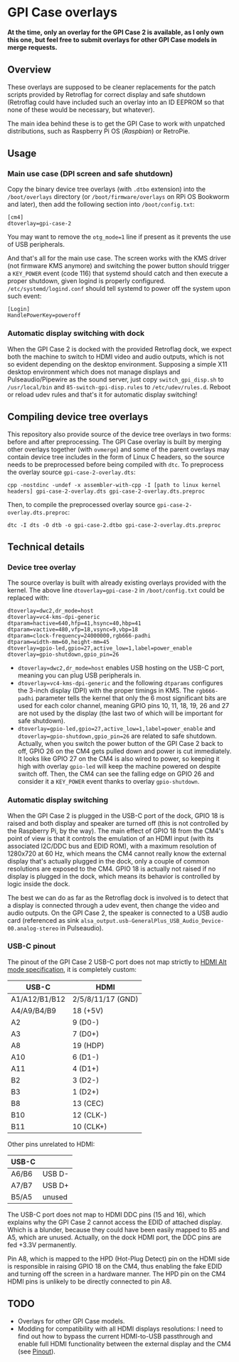 # GPI Case overlays

**At the time, only an overlay for the GPI Case 2 is available, as I only own this one, but feel free to submit overlays for other GPI Case models in merge requests.**

## Overview

These overlays are supposed to be cleaner replacements for the patch scripts provided by Retroflag for correct display and safe shutdown (Retroflag could have included such an overlay into an ID EEPROM so that none of these would be necessary, but whatever).

The main idea behind these is to get the GPI Case to work with unpatched distributions, such as Raspberry Pi OS (_Raspbian_) or RetroPie.

## Usage

### Main use case (DPI screen and safe shutdown)

Copy the binary device tree overlays (with `.dtbo` extension) into the `/boot/overlays` directory (or `/boot/firmware/overlays` on RPi OS Bookworm and later), then add the following section into `/boot/config.txt`:
```
[cm4]
dtoverlay=gpi-case-2
```
You may want to remove the `otg_mode=1` line if present as it prevents the use of USB peripherals.

And that's all for the main use case. The screen works with the KMS driver (not firmware KMS anymore) and switching the power button should trigger a `KEY_POWER` event (code 116) that systemd should catch and then execute a proper shutdown, given logind is properly configured. `/etc/systemd/logind.conf` should tell systemd to power off the system upon such event:
```
[Login]
HandlePowerKey=poweroff
```

### Automatic display switching with dock

When the GPI Case 2 is docked with the provided Retroflag dock, we expect both the machine to switch to HDMI video and audio outputs, which is not so evident depending on the desktop environment.
Supposing a simple X11 desktop environment which does not manage displays and Pulseaudio/Pipewire as the sound server, just copy  `switch_gpi_disp.sh` to `/usr/local/bin` and `85-switch-gpi-disp.rules` to `/etc/udev/rules.d`. Reboot or reload udev rules and that's it for automatic display switching!

## Compiling device tree overlays

This repository also provide source of the device tree overlays in two forms: before and after preprocessing. The GPI Case overlay is built by merging other overlays together (with `ovmerge`) and some of the parent overlays may contain device tree includes in the form of Linux C headers, so the source needs to be preprocessed before being compiled with `dtc`.
To preprocess the overlay source `gpi-case-2-overlay.dts`:
```
cpp -nostdinc -undef -x assembler-with-cpp -I [path to linux kernel headers] gpi-case-2-overlay.dts gpi-case-2-overlay.dts.preproc
```
Then, to compile the preprocessed overlay source `gpi-case-2-overlay.dts.preproc`:
```
dtc -I dts -O dtb -o gpi-case-2.dtbo gpi-case-2-overlay.dts.preproc
```

## Technical details

### Device tree overlay 

The source overlay is built with already existing overlays provided with the kernel. The above line 
`dtoverlay=gpi-case-2` in `/boot/config.txt` could be replaced with:
```
dtoverlay=dwc2,dr_mode=host
dtoverlay=vc4-kms-dpi-generic
dtparam=hactive=640,hfp=41,hsync=40,hbp=41
dtparam=vactive=480,vfp=18,vsync=9,vbp=18
dtparam=clock-frequency=24000000,rgb666-padhi
dtparam=width-mm=60,height-mm=45
dtoverlay=gpio-led,gpio=27,active_low=1,label=power_enable
dtoverlay=gpio-shutdown,gpio_pin=26  
```
- `dtoverlay=dwc2,dr_mode=host` enables USB hosting on the USB-C port, meaning you can plug USB peripherals in.
- `dtoverlay=vc4-kms-dpi-generic` and the following `dtparams` configures the 3-inch display (DPI) with the proper timings in KMS. The `rgb666-padhi` parameter tells the kernel that only the 6 most significant bits are used for each color channel, meaning GPIO pins 10, 11, 18, 19, 26 and 27 are not used by the display (the last two of which will be important for safe shutdown).
- `dtoverlay=gpio-led,gpio=27,active_low=1,label=power_enable` and `dtoverlay=gpio-shutdown,gpio_pin=26` are related to safe shutdown. Actually, when you switch the power button of the GPI Case 2 back to off, GPIO 26 on the CM4 gets pulled down and power is cut immediately. It looks like GPIO 27 on the CM4 is also wired to power, so keeping it high with overlay `gpio-led` will keep the machine powered on despite switch off. Then, the CM4 can see the falling edge on GPIO 26 and consider it a `KEY_POWER` event thanks to overlay `gpio-shutdown`.

### Automatic display switching

When the GPI Case 2 is plugged in the USB-C port of the dock, GPIO 18 is raised and both display and speaker are turned off (this is not controlled by the Raspberry Pi, by the way). The main effect of GPIO 18 from the CM4's point of view is that it controls the emulation of an HDMI input (with its associated I2C/DDC bus and EDID ROM), with a maximum resolution of 1280x720 at 60 Hz, which means the CM4 cannot really know the external display that's actually plugged in the dock, only a couple of common resolutions are exposed to the CM4. GPIO 18 is actually not raised if no display is plugged in the dock, which means its behavior is controlled by logic inside the dock.

The best we can do as far as the Retroflag dock is involved is to detect that a display is connected through a udev event, then change the video and audio outputs. On the GPI Case 2, the speaker is connected to a USB audio card (referenced as sink `alsa_output.usb-GeneralPlus_USB_Audio_Device-00.analog-stereo` in Pulseaudio).

### USB-C pinout

The pinout of the GPI Case 2 USB-C port does not map strictly to [HDMI Alt mode specification](https://en.wikipedia.org/wiki/HDMI#/media/File:HDMI_Alt_Mode_-_USB_Type-C_pin_mapping.png), it is completely custom:

| USB-C | HDMI |
--------|-------
| A1/A12/B1/B12 | 2/5/8/11/17 (GND) |
| A4/A9/B4/B9 | 18 (+5V) |
| A2 | 9 (D0-) |
| A3 | 7 (D0+) |
| A8 | 19 (HDP) |
| A10 | 6 (D1-) |
| A11 | 4 (D1+) |
| B2 | 3 (D2-) |
| B3 | 1 (D2+) |
| B8 | 13 (CEC) |
| B10 | 12 (CLK-) |
| B11 | 10 (CLK+) |

Other pins unrelated to HDMI:

| USB-C | |
--------|-|
| A6/B6 | USB D- |
| A7/B7 | USB D+ |
| B5/A5 | unused |

The USB-C port does not map to HDMI DDC pins (15 and 16), which explains why the GPI Case 2 cannot access the EDID of attached display. Which is a blunder, because they could have been easily mapped to B5 and A5, which are unused. Actually, on the dock HDMI port, the DDC pins are fed +3.3V permanently.

Pin A8, which is mapped to the HPD (Hot-Plug Detect) pin on the HDMI side is responsible in raising GPIO 18 on the CM4, thus enabling the fake EDID and turning off the screen in a hardware manner. The HPD pin on the CM4 HDMI pins is unlikely to be directly connected to pin A8.

## TODO

- Overlays for other GPI Case models.
- Modding for compatibility with all HDMI displays resolutions: I need to find out how to bypass the current HDMI-to-USB passthrough and enable full HDMI functionality between the external display and the CM4 (see [Pinout](#pinout)).
